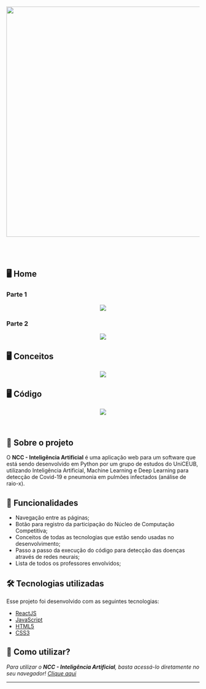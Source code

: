 <h1 align="center">
  <img src="https://user-images.githubusercontent.com/78852609/137232446-44373930-5eab-4f15-8da0-b67ef75e1a9d.png" width="600px">
</h1>
<br>
<br>
<h2>🖥️ Home </h2>
<h3> Parte 1 </h3>
<p align="center">
    <img src="https://user-images.githubusercontent.com/78852609/137232860-508e427c-482c-417e-98e7-b80735c28e56.PNG"
</p>
  <h3> Parte 2 </h3>
  <p align="center">
    <img src="https://user-images.githubusercontent.com/78852609/137324546-c2ad3c90-2f6a-4a03-875a-8c6bf7b823fd.PNG"
</p>
<h2>🖥️ Conceitos </h2>
<p align="center">

  <img src="https://user-images.githubusercontent.com/78852609/137233040-105c7615-1976-418a-b6ab-290edcae5095.PNG">
</p>
<h2>🖥️ Código </h2>
<p align="center">
  <img src="https://user-images.githubusercontent.com/78852609/137233099-bb4c5244-ab55-4ab5-bf46-84c4f87adbb6.PNG">
</p>
</br>

## 💬 Sobre o projeto

O **NCC - Inteligência Artificial** é uma aplicação web para um software que está sendo desenvolvido em Python por um grupo de estudos do UniCEUB, utilizando Inteligência Artificial, Machine Learning e Deep Learning para detecção de Covid-19 e pneumonia em pulmões infectados (análise de raio-x).

<!-- Ao logar na aplicação com nosso username do GitHub vamos para a página home, nela vemos nossos amigos (seguidores do GitHub), as comunidades que participamos, e os últimos recados deixados. Além disso é possível criar novas comunidades e novos recados! -->

## 🧠 Funcionalidades

<ul>
  <li>Navegação entre as páginas;</li>
  <li>Botão para registro da participação do Núcleo de Computação Competitiva;</li>
  <li>Conceitos de todas as tecnologias que estão sendo usadas no desenvolvimento;</li>
  <li>Passo a passo da execução do código para detecção das doenças através de redes neurais;</li>
  <li>Lista de todos os professores envolvidos;</li>
</ul>

## 🛠 Tecnologias utilizadas

Esse projeto foi desenvolvido com as seguintes tecnologias:

- [ReactJS](https://reactjs.org)
- [JavaScript](https://developer.mozilla.org/pt-BR/docs/Web/JavaScript)
- [HTML5](https://www.w3schools.com/html/)
- [CSS3](https://www.w3schools.com/css/)

## 📌 Como utilizar?

_Para utilizar o **NCC - Inteligência Artificial**, basta acessá-lo diretamente no seu navegador! [Clique aqui](https://ia-ncc.herokuapp.com/)_

---



<!--In the project directory, you can run:

### `yarn start`

Runs the app in the development mode.\
Open [http://localhost:3000](http://localhost:3000) to view it in the browser.

The page will reload if you make edits.\
You will also see any lint errors in the console.

### `yarn test`

Launches the test runner in the interactive watch mode.\
See the section about [running tests](https://facebook.github.io/create-react-app/docs/running-tests) for more information.

### `yarn build`

Builds the app for production to the `build` folder.\
It correctly bundles React in production mode and optimizes the build for the best performance.

The build is minified and the filenames include the hashes.\
Your app is ready to be deployed!

See the section about [deployment](https://facebook.github.io/create-react-app/docs/deployment) for more information.

### `yarn eject`

**Note: this is a one-way operation. Once you `eject`, you can’t go back!**

If you aren’t satisfied with the build tool and configuration choices, you can `eject` at any time. This command will remove the single build dependency from your project.

Instead, it will copy all the configuration files and the transitive dependencies (webpack, Babel, ESLint, etc) right into your project so you have full control over them. All of the commands except `eject` will still work, but they will point to the copied scripts so you can tweak them. At this point you’re on your own.

You don’t have to ever use `eject`. The curated feature set is suitable for small and middle deployments, and you shouldn’t feel obligated to use this feature. However we understand that this tool wouldn’t be useful if you couldn’t customize it when you are ready for it.-->
